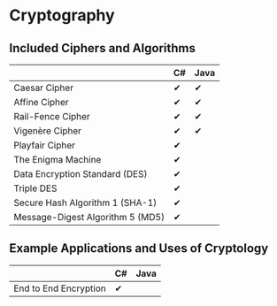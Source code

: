 # Cryptography

## Included Ciphers and Algorithms

|                                      | C# | Java |     
| ------------------------------------ | -- | --- |
|Caesar Cipher                         | ✔ |  ✔  |
|Affine Cipher                         | ✔ |  ✔  |
|Rail-Fence Cipher                     | ✔ |  ✔  |
|Vigenère Cipher                       | ✔ |  ✔  |
|Playfair Cipher                       | ✔ |
|The Enigma Machine                    | ✔ |
|Data Encryption Standard (DES)        | ✔ |
|Triple DES                            | ✔ |
|Secure Hash Algorithm 1 (SHA-1)       | ✔ |
|Message-Digest Algorithm 5 (MD5)      | ✔ |

## Example Applications and Uses of Cryptology
|                                      | C# | Java |     
| ------------------------------------ | -- | ---- |
|End to End Encryption                 | ✔ |
